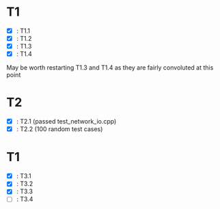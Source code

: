T1
=====================

- [x] : T1.1
- [x] : T1.2
- [X] : T1.3
- [X] : T1.4

May be worth restarting T1.3 and T1.4 as they are fairly convoluted at this point

T2
=====================

- [x] : T2.1 (passed test_network_io.cpp)
- [x] : T2.2 (100 random test cases)

T1
=====================

- [x] : T3.1
- [x] : T3.2
- [x] : T3.3
- [ ] : T3.4
